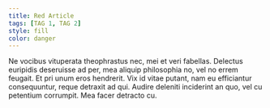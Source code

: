 ```yaml
---
title: Red Article
tags: [TAG 1, TAG 2]
style: fill
color: danger
---
```


Ne vocibus vituperata theophrastus nec, mei et veri fabellas. Delectus euripidis deseruisse ad per, mea aliquip philosophia no, vel no errem feugait. Et pri unum eros hendrerit. Vix id vitae putant, nam eu efficiantur consequuntur, reque detraxit ad qui. Audire deleniti inciderint an quo, vel cu petentium corrumpit. Mea facer detracto cu.